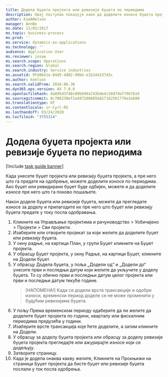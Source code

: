 ```yaml
---
title: Додела буџета пројекта или ревизије буџета по периодима
description: Овај поступак показује како да доделите износе буџета пројекта по периодима.
author: KimANelson
manager: AnnBe
ms.date: 11/03/2017
ms.topic: business-process
ms.prod: ''
ms.service: dynamics-ax-applications
ms.technology: ''
audience: Application User
ms.reviewer: josaw
ms.search.scope: Operations
ms.search.region: Global
ms.search.industry: Service industries
ms.assetid: 9f48641e-84d5-4d02-99bb-e1b244237d3c
ms.author: knelson
ms.search.validFrom: 2016-06-30
ms.dyn365.ops.version: AX 7.0.0
ms.openlocfilehash: 8a895d3f48c09bb90a743bde4c58d79af7967ba5
ms.sourcegitcommit: 8c786230ef2a497280885b827162561776e2eb00
ms.translationtype: HT
ms.contentlocale: sr-Cyrl-RS
ms.lasthandoff: 03/24/2020
ms.locfileid: "3755314"
---
```

# <a name="allocate-a-project-budget-or-budget-revision-across-periods"></a>Додела буџета пројекта или ревизије буџета по периодима

[!include [task guide banner](../../includes/task-guide-banner.md)]

Када унесете буџет пројекта или ревизију буџета пројекта, а пре него што га предате на одобрење, можете доделити износе по периодима. Ако буџет или ревидирани буџет буде одбијен, можете и да доделите износе пре него што га поново пошаљете. 

Након доделе буџета или ревизије буџета, можете да прегледате износе за доделу и прилагодите их пре него што буџет или ревизију буџета предате у току посла одобравања. 

1. Кликните на Управљање пројектима и рачуноводство > Уобичајено > Пројекти > Сви пројекти. 
2. Изаберите или отворите пројекат за који желите да доделите буџет или ревизију буџета. 
3. У окну радње, на картици План, у групи Буџет кликните на Буџет пројекта. 
4. У обрасцу Буџет пројекта, у окну Радње, на картици Буџет, кликните на Додели буџет. 
5. У обрасцу Додела буџета, у поља „Додели од“ и „Додели до“ унесите први и последњи датум који желите да укључите у доделу буџета. То су обично први и последњи датум целог пројекта или први и последњи датум текуће године.  
   > [НАПОМЕНА!] Када се додели врста трансакције и одобре износи, временски период доделе се не може променити у будућим ревизијама буџета. 
6. У пољу Према временском периоду одаберите да ли желите да доделите буџет пројекта по години, кварталу или фискалним периодима предузећа у години.
7. Изаберите врсте трансакција које ћете доделити, а затим кликните на Додели. 
8. У обрасцу за доделу буџета пројекта или обрасцу за доделу ревизије буџета пројекта прегледајте или ажурирајте износе који се додељују. 
9. Затворите страницу.
10. Када је додела онаква какву желите, Кликните на Прокњижи на страници Буџет пројекта да бисте буџет или ревизије буџета послали у ток посла одобрења.  


